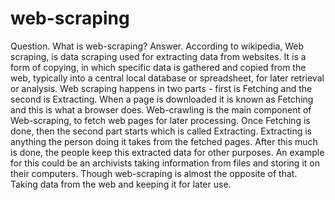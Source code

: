 # web-scraping
Question. What is web-scraping?
Answer. According to wikipedia, Web scraping, is data scraping used for extracting data from websites. It is a form of copying, in which specific data is gathered and copied from the web, typically into a central local database or spreadsheet, for later retrieval or analysis. Web scraping happens in two parts - first is Fetching and the second is Extracting.
When a page is downloaded it is known as Fetching and this is what a browser does. Web-crawling is the main component of Web-scraping, to fetch web pages for later processing. Once Fetching is done, then the second part starts which is called Extracting.
Extracting is anything the person doing it takes from the fetched pages. 
After this much is done, the people keep this extracted data for other purposes.
An example for this could be an archivists taking information from files and storing it on their computers. Though web-scraping is almost the opposite of that. Taking data from the web and keeping it for later use.
